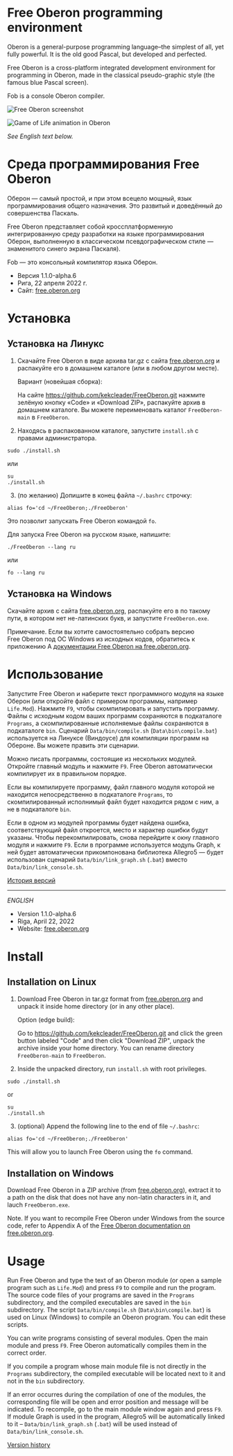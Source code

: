 # Free Oberon programming environment

Oberon is a general-purpose programming language–the simplest of all, yet fully powerful. It is the old good Pascal, but developed and perfected.

Free Oberon is a cross-platform integrated development environment for programming in Oberon, made in the classical pseudo-graphic style (the famous blue Pascal screen).

Fob is a console Oberon compiler.

![Free Oberon screenshot](http://free.oberon.org/images/screenshot.png)

![Game of Life animation in Oberon](http://free.oberon.org/images/life.gif)

*See English text below.*

# Среда программирования Free Oberon

Оберон — самый простой, и при этом всецело мощный, язык программирования общего назначения. Это развитый и доведённый до совершенства Паскаль.

Free Oberon представляет собой кроссплатформенную интегрированную среду разработки на языке программирования Оберон, выполненную в классическом псевдографическом стиле — знаменитого синего экрана Паскаля).

Fob — это консольный компилятор языка Оберон.

* Версия 1.1.0-alpha.6
* Рига, 22 апреля 2022 г.
* Сайт: [free.oberon.org](https://free.oberon.org)

# Установка

## Установка на Линукс

1. Скачайте Free Oberon в виде архива tar.gz с сайта
   [free.oberon.org](https://free.oberon.org/download)
   и распакуйте его в домашнем каталоге (или в любом другом месте).

   Вариант (новейшая сборка):

   На сайте https://github.com/kekcleader/FreeOberon.git
   нажмите зелёную кнопку «Code» и «Download ZIP»,
   распакуйте архив в домашнем каталоге.
   Вы можете переименовать каталог `FreeOberon-main` в `FreeOberon`.

2. Находясь в распакованном каталоге, запустите `install.sh` с правами администратора.
  ```
  sudo ./install.sh
  ```
  или
  ```
  su
  ./install.sh
  ```

3. (по желанию) Допишите в конец файла `~/.bashrc` строчку:
  ```
  alias fo='cd ~/FreeOberon;./FreeOberon'
  ```
  Это позволит запускать Free Oberon командой `fo`.

  Для запуска Free Oberon на русском языке, напишите:
  ```
  ./FreeOberon --lang ru
  ```
  или
  ```
  fo --lang ru
  ```


## Установка на Windows

Скачайте архив с сайта [free.oberon.org](https://free.oberon.org), распакуйте его в по такому пути, в котором нет не-латинских букв, и запустите `FreeOberon.exe`.

Примечание. Если вы хотите самостоятельно собрать версию Free Oberon под ОС Windows из исходных кодов, обратитесь к приложению A [документации Free Oberon на free.oberon.org](http://free.oberon.org/files/FreeOberon_v1.0.3_ru.pdf).


# Использование

Запустите Free Oberon и наберите текст программного модуля на языке Оберон (или откройте файл с примером программы, например `Life.Mod`). Нажмите `F9`, чтобы скомпилировать и запустить программу.
Файлы с исходным кодом ваших программ сохраняются в подкаталоге `Programs`, а скомпилированные исполняемые файлы сохраняются в подкаталоге `bin`. Сценарий `Data/bin/compile.sh` (`Data\bin\compile.bat`) используется на Линуксе (Виндоусе) для компиляции программ на Обероне. Вы можете править эти сценарии.

Можно писать программы, состоящие из нескольких модулей. Откройте главный модуль и нажмите `F9`. Free Oberon автоматически компилирует их в правильном порядке.

Если вы компилируете программу, файл главного модуля которой не находится непосредственно в подкаталоге `Programs`, то скомпилированный исполнимый файл будет находится рядом с ним, а не в подкаталоге `bin`.

Если в одном из модулей программы будет найдена ошибка, соответствующий файл откроется, место и характер ошибки будут указаны. Чтобы перекомпилировать, снова перейдите к окну главного модуля и нажмите `F9`.
Если в программе используется модуль Graph, к ней будет автоматически прикомпонована библиотека Allegro5 — будет использован сценарий `Data/bin/link_graph.sh` (`.bat`) вместо `Data/bin/link_console.sh`.

[История версий](HISTORY.md)

______


*ENGLISH*

* Version 1.1.0-alpha.6
* Riga, April 22, 2022
* Website: [free.oberon.org](https://free.oberon.org/en)

# Install

## Installation on Linux

1. Download Free Oberon in tar.gz format from
   [free.oberon.org](https://free.oberon.org/en/download)
   and unpack it inside home directory (or in any other place).

   Option (edge build):

   Go to https://github.com/kekcleader/FreeOberon.git and
   click the green button labeled "Code" and then click "Download ZIP",
   unpack the archive inside your home directory.
   You can rename directory `FreeOberon-main` to `FreeOberon`.

2. Inside the unpacked directory, run `install.sh` with root privileges.
  ```
  sudo ./install.sh
  ```
  or
  ```
  su
  ./install.sh
  ```

3. (optional) Append the following line to the end of file `~/.bashrc`:
  ```
  alias fo='cd ~/FreeOberon;./FreeOberon'
  ```
  This will allow you to launch Free Oberon using the `fo` command.


## Installation on Windows

Download Free Oberon in a ZIP archive (from [free.oberon.org](https://free.oberon.org/en)), extract it to a path on the disk that does not have any non-latin characters in it, and lauch `FreeOberon.exe`.

Note. If you want to recompile Free Oberon under Windows from the source code, refer to Appendix A of the [Free Oberon documentation on free.oberon.org](https://free.oberon.org/files/FreeOberon_v1.0.3_en.pdf).


# Usage

Run Free Oberon and type the text of an Oberon module (or open a sample program such as `Life.Mod`) and press `F9` to compile and run the program.
The source code files of your programs are saved in the `Programs` subdirectory, and the compiled executables are saved in the `bin` subdirectory. The script `Data/bin/compile.sh` (`Data\bin\compile.bat`) is used on Linux (Windows) to compile an Oberon program. You can edit these scripts.

You can write programs consisting of several modules. Open the main module and press `F9`. Free Oberon automatically compiles them in the correct order.

If you compile a program whose main module file is not directly in the `Programs` subdirectory, the compiled executable will be located next to it and not in the `bin` subdirectory.

If an error occurres during the compilation of one of the modules, the corresponding file will be open and error position and message will be indicated. To recompile, go to the main module window again and press `F9`.
If module Graph is used in the program, Allegro5 will be automatically linked to it – `Data/bin/link_graph.sh` (`.bat`) will be used instead of `Data/bin/link_console.sh`.

[Version history](HISTORY.md)
